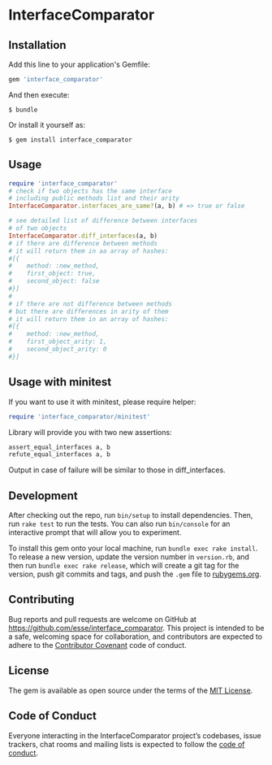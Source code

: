# InterfaceComparator

## Installation

Add this line to your application's Gemfile:

```ruby
gem 'interface_comparator'
```

And then execute:

    $ bundle

Or install it yourself as:

    $ gem install interface_comparator

## Usage

```ruby
require 'interface_comparator'
# check if two objects has the same interface
# including public methods list and their arity
InterfaceComparator.interfaces_are_same?(a, b) # => true or false

# see detailed list of difference between interfaces
# of two objects
InterfaceComparator.diff_interfaces(a, b)
# if there are difference between methods
# it will return them in aa array of hashes:
#[{
#    method: :new_method,
#    first_object: true,
#    second_object: false
#}]
#
# if there are not difference between methods
# but there are differences in arity of them
# it will return them in an array of hashes:
#[{
#    method: :new_method,
#    first_object_arity: 1,
#    second_object_arity: 0
#}]
```

## Usage with minitest

If you want to use it with minitest, please require helper:
```ruby
require 'interface_comparator/minitest'
```

Library will provide you with two new assertions:
```ruby
assert_equal_interfaces a, b
refute_equal_interfaces a, b
```

Output in case of failure will be similar to those in diff_interfaces.

## Development

After checking out the repo, run `bin/setup` to install dependencies. Then, run `rake test` to run the tests. You can also run `bin/console` for an interactive prompt that will allow you to experiment.

To install this gem onto your local machine, run `bundle exec rake install`. To release a new version, update the version number in `version.rb`, and then run `bundle exec rake release`, which will create a git tag for the version, push git commits and tags, and push the `.gem` file to [rubygems.org](https://rubygems.org).

## Contributing

Bug reports and pull requests are welcome on GitHub at https://github.com/esse/interface_comparator. This project is intended to be a safe, welcoming space for collaboration, and contributors are expected to adhere to the [Contributor Covenant](http://contributor-covenant.org) code of conduct.

## License

The gem is available as open source under the terms of the [MIT License](http://opensource.org/licenses/MIT).

## Code of Conduct

Everyone interacting in the InterfaceComparator project’s codebases, issue trackers, chat rooms and mailing lists is expected to follow the [code of conduct](https://github.com/[USERNAME]/interface_comparator/blob/master/CODE_OF_CONDUCT.md).
